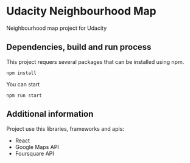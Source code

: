 # Udacity Neighbourhood Map
Neighbourhood map project for Udacity

## Dependencies, build and run process 
This project requers several packages that can be installed using npm.
```
npm install
```

You can start
```
npm run start
```

## Additional information
Project use this libraries, frameworks and apis:
- React
- Google Maps API
- Foursquare API


